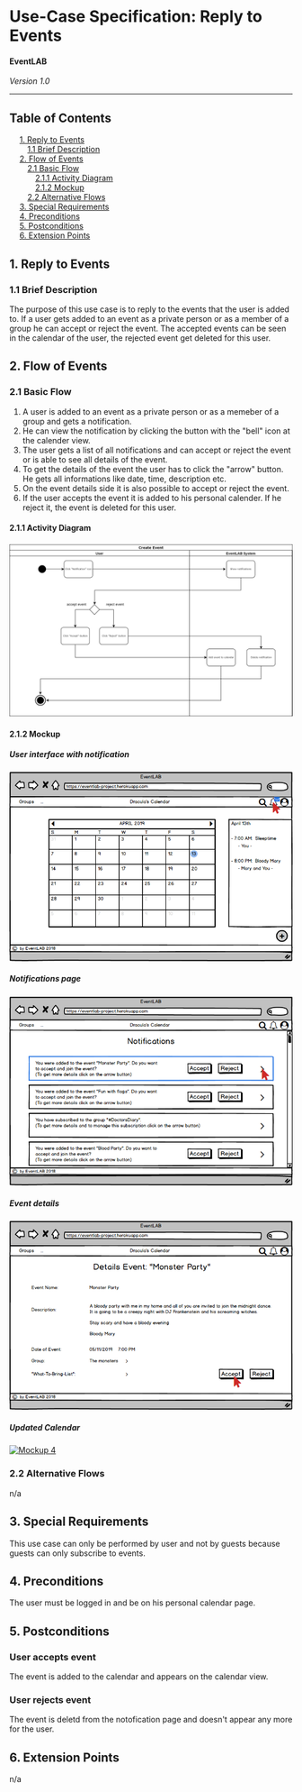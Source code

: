 # Use-Case Specification: Reply to Events
#### EventLAB

*Version 1.0*

---
## Table of Contents

&emsp; [1. Reply to Events](#1-reply-to-events)<br/>
&emsp;&emsp; [1.1 Brief Description](#11-brief-description)<br/>
&emsp; [2. Flow of Events](#2-flow-of-events)<br/>
&emsp;&emsp; [2.1 Basic Flow](#21-basic-flow)<br/>
&emsp;&emsp;&emsp; [2.1.1 Activity Diagram](#211-activity-diagram)<br/>
&emsp;&emsp;&emsp; [2.1.2 Mockup](#212-mockup)<br/>
&emsp;&emsp; [2.2 Alternative Flows](#22-alternative-flows)<br/>
&emsp; [3. Special Requirements](#3-special-requirements)<br/>
&emsp; [4. Preconditions](#4-preconditions)<br/>
&emsp; [5. Postconditions](#5-postconditions)<br/>
&emsp; [6. Extension Points](#6-extension-points)<br/>

## 1. Reply to Events

### 1.1 Brief Description
The purpose of this use case is to reply to the events that the user is added to. If a user gets added to an event as a private person or as a member of a group he can accept or reject the event. The accepted events can be seen in the calendar of the user, the rejected event get deleted for this user.

## 2. Flow of Events

### 2.1 Basic Flow

1. A user is added to an event as a private person or as a memeber of a group and gets a notification.
2. He can view the notification by clicking the button with the "bell" icon at the calender view.
3. The user gets a list of all notifications and can accept or reject the event or is able to see all details of the event.
4. To get the details of the event the user has to click the "arrow" button. He gets all informations like date, time, description etc.
5. On the event details side it is also possible to accept or reject the event.
6. If the user accepts the event it is added to his personal calender. If he reject it, the event is deleted for this user.

#### 2.1.1 Activity Diagram

![Activity Diagram Reply to Events](Activity%20Diagrams/Activity-Diagram-Reply-to-Events.png)

#### 2.1.2 Mockup

##### User interface with notification
[![Mockup 1](Mockups/01%20-%20User%20Interface%20with%20Notification.png)](https://github.com/tarjmp/eventlab-doc/blob/master/Software%20Requirements%20Specification/Use%20Cases/Reply%20to%20Events/Mockups/01%20-%20User%20Interface%20with%20Notification.png)

##### Notifications page
[![Mockup 2](Mockups/02%20-%20Notifications.png)](https://github.com/tarjmp/eventlab-doc/blob/master/Software%20Requirements%20Specification/Use%20Cases/Reply%20to%20Events/Mockups/02%20-%20Notifications.png)

##### Event details
[![Mockup 3](Mockups/03%20-%20Details%20of%20Event.png)](https://github.com/tarjmp/eventlab-doc/blob/master/Software%20Requirements%20Specification/Use%20Cases/Reply%20to%20Events/Mockups/03%20-%20Details%20of%20Event.png)

##### Updated Calendar
[![Mockup 4](Mockups/04%20-%20New%20Event%20in%29Calendar.png)](https://github.com/tarjmp/eventlab-doc/blob/master/Software%20Requirements%20Specification/Use%20Cases/Reply%20to%20Events/Mockups/04%20-%20New%20Event%20in%20Calendar.png)


### 2.2 Alternative Flows

n/a

## 3. Special Requirements

This use case can only be performed by user and not by guests because guests can only subscribe to events.

## 4. Preconditions

The user must be logged in and be on his personal calendar page.

## 5. Postconditions

### User accepts event
The event is added to the calendar and appears on the calendar view.

### User rejects event
The event is deletd from the notofication page and doesn't appear any more for the user.

## 6. Extension Points

n/a
